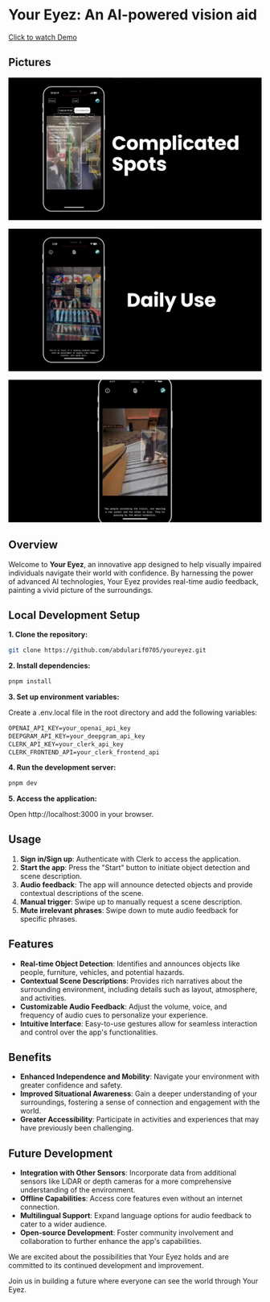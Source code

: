 # Your Eyez: An AI-powered vision aid

[Click to watch Demo](https://youtu.be/1F4wq1y6iRo&t=80s)

## Pictures

![Complicated](img/complicated.jpg)

![vending](img/vending_machine.jpg)

![Stairs](img/scan_ppl.jpg)

## Overview

Welcome to **Your Eyez**, an innovative app designed to help visually impaired individuals navigate their world with confidence. By harnessing the power of advanced AI technologies, Your Eyez provides real-time audio feedback, painting a vivid picture of the surroundings.

## Local Development Setup

**1. Clone the repository:**

```bash
git clone https://github.com/abdularif0705/youreyez.git
```

**2. Install dependencies:**

```bash
pnpm install
```

**3. Set up environment variables:**

Create a .env.local file in the root directory and add the following variables:

```
OPENAI_API_KEY=your_openai_api_key
DEEPGRAM_API_KEY=your_deepgram_api_key
CLERK_API_KEY=your_clerk_api_key
CLERK_FRONTEND_API=your_clerk_frontend_api
```

**4. Run the development server:**

```bash
pnpm dev
```

**5. Access the application:**

Open http://localhost:3000 in your browser.

## Usage

1. **Sign in/Sign up**: Authenticate with Clerk to access the application.
2. **Start the app**: Press the "Start" button to initiate object detection and scene description.
3. **Audio feedback**: The app will announce detected objects and provide contextual descriptions of the scene.
4. **Manual trigger**: Swipe up to manually request a scene description.
5. **Mute irrelevant phrases**: Swipe down to mute audio feedback for specific phrases.

## Features

- **Real-time Object Detection**: Identifies and announces objects like people, furniture, vehicles, and potential hazards.
- **Contextual Scene Descriptions**: Provides rich narratives about the surrounding environment, including details such as layout, atmosphere, and activities.
- **Customizable Audio Feedback**: Adjust the volume, voice, and frequency of audio cues to personalize your experience.
- **Intuitive Interface**: Easy-to-use gestures allow for seamless interaction and control over the app's functionalities.

## Benefits

- **Enhanced Independence and Mobility**: Navigate your environment with greater confidence and safety.
- **Improved Situational Awareness**: Gain a deeper understanding of your surroundings, fostering a sense of connection and engagement with the world.
- **Greater Accessibility**: Participate in activities and experiences that may have previously been challenging.

## Future Development

- **Integration with Other Sensors**: Incorporate data from additional sensors like LiDAR or depth cameras for a more comprehensive understanding of the environment.
- **Offline Capabilities**: Access core features even without an internet connection.
- **Multilingual Support**: Expand language options for audio feedback to cater to a wider audience.
- **Open-source Development**: Foster community involvement and collaboration to further enhance the app's capabilities.

We are excited about the possibilities that Your Eyez holds and are committed to its continued development and improvement.

Join us in building a future where everyone can see the world through Your Eyez.
